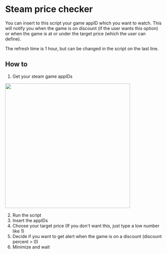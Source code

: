 # Steam price checker

You can insert to this script your game appID which you want to watch. This will notify you when the game is on discount (if the user wants this option) or when the game is at or under the target price (which the user can define).

The refresh time is 1 hour, but can be changed in the script on the last line.

## How to

1. Get your steam game appIDs

<img src="https://github.com/tr3boo/steam-price-checker/blob/master/appid.png" width="400" heigh="400">

2. Run the script
3. Insert the appIDs
4. Choose your target price (If you don't want this, just type a low number like 1)
5. Decide if you want to get alert when the game is on a discount (discount percent > 0)
6. Minimize and wait

